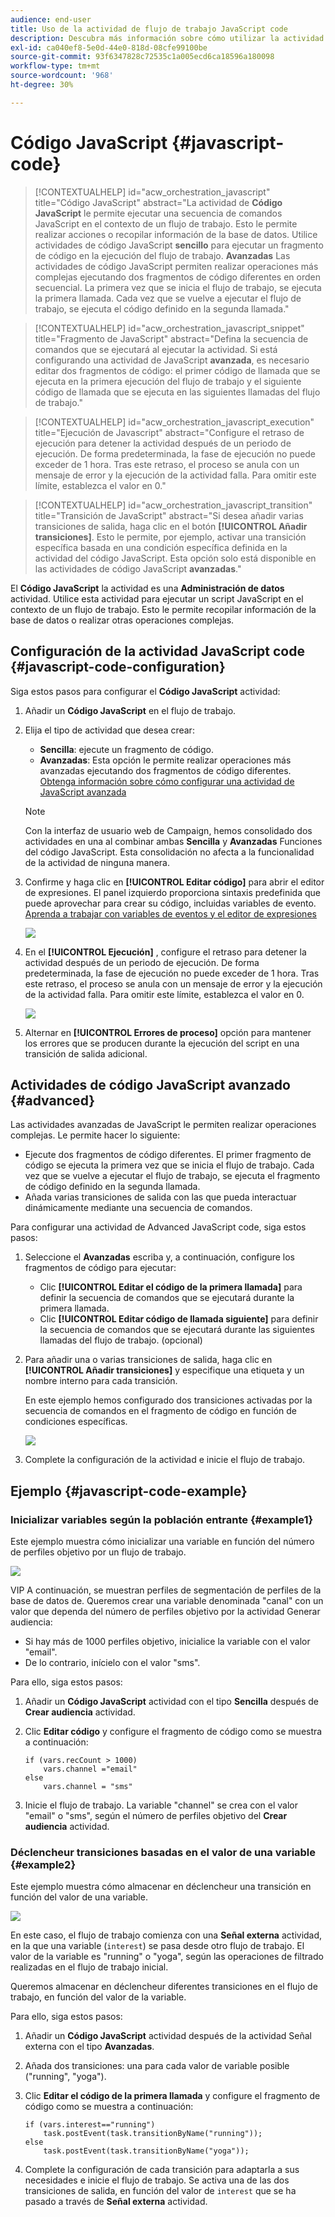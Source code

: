 ```yaml
---
audience: end-user
title: Uso de la actividad de flujo de trabajo JavaScript code
description: Descubra más información sobre cómo utilizar la actividad del flujo de trabajo Código JavaScript
exl-id: ca040ef8-5e0d-44e0-818d-08cfe99100be
source-git-commit: 93f6347828c72535c1a005ecd6ca18596a180098
workflow-type: tm+mt
source-wordcount: '968'
ht-degree: 30%

---
```


# Código JavaScript {#javascript-code}

>[!CONTEXTUALHELP]
>id="acw_orchestration_javascript"
>title="Código JavaScript"
>abstract="La actividad de **Código JavaScript** le permite ejecutar una secuencia de comandos JavaScript en el contexto de un flujo de trabajo. Esto le permite realizar acciones o recopilar información de la base de datos. Utilice actividades de código JavaScript **sencillo** para ejecutar un fragmento de código en la ejecución del flujo de trabajo. **Avanzadas** Las actividades de código JavaScript permiten realizar operaciones más complejas ejecutando dos fragmentos de código diferentes en orden secuencial. La primera vez que se inicia el flujo de trabajo, se ejecuta la primera llamada. Cada vez que se vuelve a ejecutar el flujo de trabajo, se ejecuta el código definido en la segunda llamada."

>[!CONTEXTUALHELP]
>id="acw_orchestration_javascript_snippet"
>title="Fragmento de JavaScript"
>abstract="Defina la secuencia de comandos que se ejecutará al ejecutar la actividad. Si está configurando una actividad de JavaScript **avanzada**, es necesario editar dos fragmentos de código: el primer código de llamada que se ejecuta en la primera ejecución del flujo de trabajo y el siguiente código de llamada que se ejecuta en las siguientes llamadas del flujo de trabajo."

>[!CONTEXTUALHELP]
>id="acw_orchestration_javascript_execution"
>title="Ejecución de Javascript"
>abstract="Configure el retraso de ejecución para detener la actividad después de un periodo de ejecución. De forma predeterminada, la fase de ejecución no puede exceder de 1 hora. Tras este retraso, el proceso se anula con un mensaje de error y la ejecución de la actividad falla. Para omitir este límite, establezca el valor en 0."

>[!CONTEXTUALHELP]
>id="acw_orchestration_javascript_transition"
>title="Transición de JavaScript"
>abstract="Si desea añadir varias transiciones de salida, haga clic en el botón **[!UICONTROL Añadir transiciones]**. Esto le permite, por ejemplo, activar una transición específica basada en una condición específica definida en la actividad del código JavaScript. Esta opción solo está disponible en las actividades de código JavaScript **avanzadas**."

El **Código JavaScript** la actividad es una **Administración de datos** actividad. Utilice esta actividad para ejecutar un script JavaScript en el contexto de un flujo de trabajo. Esto le permite recopilar información de la base de datos o realizar otras operaciones complejas.

## Configuración de la actividad JavaScript code {#javascript-code-configuration}

Siga estos pasos para configurar el **Código JavaScript** actividad:

1. Añadir un **Código JavaScript** en el flujo de trabajo.

1. Elija el tipo de actividad que desea crear:

   * **Sencilla**: ejecute un fragmento de código.
   * **Avanzadas**: Esta opción le permite realizar operaciones más avanzadas ejecutando dos fragmentos de código diferentes. [Obtenga información sobre cómo configurar una actividad de JavaScript avanzada](#advanced)

   >[!NOTE]
   >
   >Con la interfaz de usuario web de Campaign, hemos consolidado dos actividades en una al combinar ambas **Sencilla** y **Avanzadas** Funciones del código JavaScript. Esta consolidación no afecta a la funcionalidad de la actividad de ninguna manera.

1. Confirme y haga clic en **[!UICONTROL Editar código]** para abrir el editor de expresiones. El panel izquierdo proporciona sintaxis predefinida que puede aprovechar para crear su código, incluidas variables de evento. [Aprenda a trabajar con variables de eventos y el editor de expresiones](../event-variables.md)

   ![](../assets/javascript-editor.png)

1. En el **[!UICONTROL Ejecución]** , configure el retraso para detener la actividad después de un periodo de ejecución. De forma predeterminada, la fase de ejecución no puede exceder de 1 hora. Tras este retraso, el proceso se anula con un mensaje de error y la ejecución de la actividad falla. Para omitir este límite, establezca el valor en 0.

   ![](../assets/javascript-config.png)

1. Alternar en **[!UICONTROL Errores de proceso]** opción para mantener los errores que se producen durante la ejecución del script en una transición de salida adicional.

## Actividades de código JavaScript avanzado {#advanced}

Las actividades avanzadas de JavaScript le permiten realizar operaciones complejas. Le permite hacer lo siguiente:

* Ejecute dos fragmentos de código diferentes. El primer fragmento de código se ejecuta la primera vez que se inicia el flujo de trabajo. Cada vez que se vuelve a ejecutar el flujo de trabajo, se ejecuta el fragmento de código definido en la segunda llamada.
* Añada varias transiciones de salida con las que pueda interactuar dinámicamente mediante una secuencia de comandos.

Para configurar una actividad de Advanced JavaScript code, siga estos pasos:

1. Seleccione el **Avanzadas** escriba y, a continuación, configure los fragmentos de código para ejecutar:

   * Clic **[!UICONTROL Editar el código de la primera llamada]** para definir la secuencia de comandos que se ejecutará durante la primera llamada.
   * Clic **[!UICONTROL Editar código de llamada siguiente]** para definir la secuencia de comandos que se ejecutará durante las siguientes llamadas del flujo de trabajo. (opcional)

1. Para añadir una o varias transiciones de salida, haga clic en **[!UICONTROL Añadir transiciones]** y especifique una etiqueta y un nombre interno para cada transición.

   En este ejemplo hemos configurado dos transiciones activadas por la secuencia de comandos en el fragmento de código en función de condiciones específicas.

   ![](../assets/javascript-transitions.png)

1. Complete la configuración de la actividad e inicie el flujo de trabajo.

## Ejemplo {#javascript-code-example}

### Inicializar variables según la población entrante {#example1}

Este ejemplo muestra cómo inicializar una variable en función del número de perfiles objetivo por un flujo de trabajo.

![](../assets/javascript-example1.png)

VIP A continuación, se muestran perfiles de segmentación de perfiles de la base de datos de. Queremos crear una variable denominada &quot;canal&quot; con un valor que dependa del número de perfiles objetivo por la actividad Generar audiencia:

* Si hay más de 1000 perfiles objetivo, inicialice la variable con el valor &quot;email&quot;.
* De lo contrario, inícielo con el valor &quot;sms&quot;.

Para ello, siga estos pasos:

1. Añadir un **Código JavaScript** actividad con el tipo **Sencilla** después de **Crear audiencia** actividad.

1. Clic **Editar código** y configure el fragmento de código como se muestra a continuación:

   ```
   if (vars.recCount > 1000)
       vars.channel ="email"
   else
       vars.channel = "sms"
   ```

1. Inicie el flujo de trabajo. La variable &quot;channel&quot; se crea con el valor &quot;email&quot; o &quot;sms&quot;, según el número de perfiles objetivo del **Crear audiencia** actividad.

### Déclencheur transiciones basadas en el valor de una variable {#example2}

Este ejemplo muestra cómo almacenar en déclencheur una transición en función del valor de una variable.

![](../assets/javascript-example2-transitions.png)

En este caso, el flujo de trabajo comienza con una **Señal externa** actividad, en la que una variable (`interest`) se pasa desde otro flujo de trabajo. El valor de la variable es &quot;running&quot; o &quot;yoga&quot;, según las operaciones de filtrado realizadas en el flujo de trabajo inicial.

Queremos almacenar en déclencheur diferentes transiciones en el flujo de trabajo, en función del valor de la variable.

Para ello, siga estos pasos:

1. Añadir un **Código JavaScript** actividad después de la actividad Señal externa con el tipo **Avanzadas**.

1. Añada dos transiciones: una para cada valor de variable posible (&quot;running&quot;, &quot;yoga&quot;).

1. Clic **Editar el código de la primera llamada** y configure el fragmento de código como se muestra a continuación:

   ```
   if (vars.interest=="running")
       task.postEvent(task.transitionByName("running"));
   else
       task.postEvent(task.transitionByName("yoga"));
   ```

1. Complete la configuración de cada transición para adaptarla a sus necesidades e inicie el flujo de trabajo. Se activa una de las dos transiciones de salida, en función del valor de `interest` que se ha pasado a través de **Señal externa** actividad.
